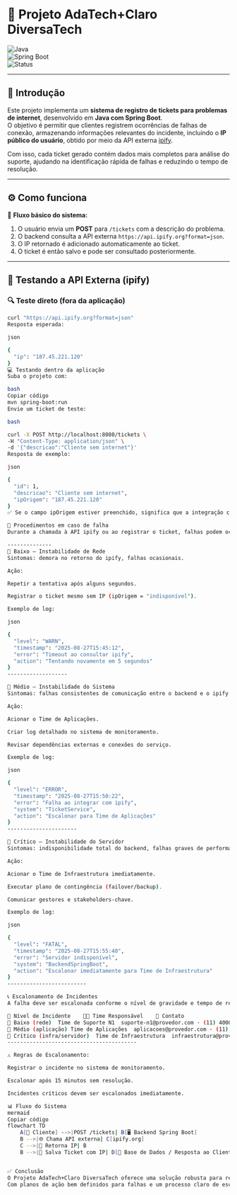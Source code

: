 # 📌 Projeto AdaTech+Claro DiversaTech  

![Java](https://img.shields.io/badge/Java-17-orange?logo=java)  
![Spring Boot](https://img.shields.io/badge/Spring%20Boot-3.0-brightgreen?logo=springboot)  
![Status](https://img.shields.io/badge/Status-Em%20Desenvolvimento-blue)  

---

## 📝 Introdução  
Este projeto implementa um **sistema de registro de tickets para problemas de internet**, desenvolvido em **Java com Spring Boot**.  
O objetivo é permitir que clientes registrem ocorrências de falhas de conexão, armazenando informações relevantes do incidente, incluindo o **IP público do usuário**, obtido por meio da API externa [ipify](https://www.ipify.org/).  

Com isso, cada ticket gerado contém dados mais completos para análise do suporte, ajudando na identificação rápida de falhas e reduzindo o tempo de resolução.  

---

## ⚙️ Como funciona  
🔹 **Fluxo básico do sistema:**  
1. O usuário envia um **POST** para `/tickets` com a descrição do problema.  
2. O backend consulta a API externa `https://api.ipify.org?format=json`.  
3. O IP retornado é adicionado automaticamente ao ticket.  
4. O ticket é então salvo e pode ser consultado posteriormente.  

---

## 🧪 Testando a API Externa (ipify)  

### 🔍 Teste direto (fora da aplicação)  
```bash
curl "https://api.ipify.org?format=json"
Resposta esperada:

json

{
  "ip": "187.45.221.120"
}
💻 Testando dentro da aplicação
Suba o projeto com:

bash
Copiar código
mvn spring-boot:run
Envie um ticket de teste:

bash

curl -X POST http://localhost:8080/tickets \
-H "Content-Type: application/json" \
-d '{"descricao":"Cliente sem internet"}'
Resposta de exemplo:

json

{
  "id": 1,
  "descricao": "Cliente sem internet",
  "ipOrigem": "187.45.221.120"
}
✅ Se o campo ipOrigem estiver preenchido, significa que a integração com o ipify funcionou corretamente.

🚨 Procedimentos em caso de falha
Durante a chamada à API ipify ou ao registrar o ticket, falhas podem ocorrer. Para padronizar as ações, elas são classificadas em níveis de alerta:

--------------
🔹 Baixo — Instabilidade de Rede
Sintomas: demora no retorno do ipify, falhas ocasionais.

Ação:

Repetir a tentativa após alguns segundos.

Registrar o ticket mesmo sem IP (ipOrigem = "indisponível").

Exemplo de log:

json

{
  "level": "WARN",
  "timestamp": "2025-08-27T15:45:12",
  "error": "Timeout ao consultar ipify",
  "action": "Tentando novamente em 5 segundos"
}
-------------------

🔸 Médio — Instabilidade do Sistema
Sintomas: falhas consistentes de comunicação entre o backend e o ipify.

Ação:

Acionar o Time de Aplicações.

Criar log detalhado no sistema de monitoramento.

Revisar dependências externas e conexões do serviço.

Exemplo de log:

json

{
  "level": "ERROR",
  "timestamp": "2025-08-27T15:50:22",
  "error": "Falha ao integrar com ipify",
  "system": "TicketService",
  "action": "Escalonar para Time de Aplicações"
}
----------------------

🔴 Crítico — Instabilidade do Servidor
Sintomas: indisponibilidade total do backend, falhas graves de performance.

Ação:

Acionar o Time de Infraestrutura imediatamente.

Executar plano de contingência (failover/backup).

Comunicar gestores e stakeholders-chave.

Exemplo de log:

json

{
  "level": "FATAL",
  "timestamp": "2025-08-27T15:55:40",
  "error": "Servidor indisponível",
  "system": "BackendSpringBoot",
  "action": "Escalonar imediatamente para Time de Infraestrutura"
}
-------------------------

📞 Escalonamento de Incidentes
A falha deve ser escalonada conforme o nível de gravidade e tempo de resposta.

🚦 Nível de Incidente	👨‍💻 Time Responsável	📧 Contato
🔹 Baixo (rede)	Time de Suporte N1	suporte-n1@provedor.com · (11) 4000-1000
🔸 Médio (aplicação)	Time de Aplicações	aplicacoes@provedor.com · (11) 4000-2000
🔴 Crítico (infra/servidor)	Time de Infraestrutura	infraestrutura@provedor.com · (11) 4000-3000
-----------------------------------------

⚠️ Regras de Escalonamento:

Registrar o incidente no sistema de monitoramento.

Escalonar após 15 minutos sem resolução.

Incidentes críticos devem ser escalonados imediatamente.

📊 Fluxo do Sistema
mermaid
Copiar código
flowchart TD
    A[👤 Cliente] -->|POST /tickets| B[🖥️ Backend Spring Boot]
    B -->|🌐 Chama API externa| C[ipify.org]
    C -->|📡 Retorna IP| B
    B -->|💾 Salva Ticket com IP| D[📂 Base de Dados / Resposta ao Cliente]


✅ Conclusão
O Projeto AdaTech+Claro DiversaTech oferece uma solução robusta para registro de tickets de problemas de internet, integrando captura automática de IP do usuário via API externa.
Com planos de ação bem definidos para falhas e um processo claro de escalonamento, o sistema garante eficiência, rastreabilidade e suporte rápido ao cliente.
